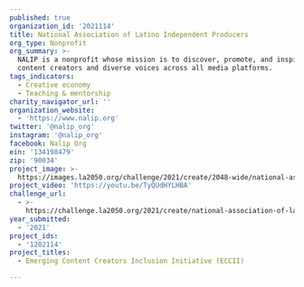 ```yaml
---
published: true
organization_id: '2021114'
title: National Association of Latino Independent Producers
org_type: Nonprofit
org_summary: >-
  NALIP is a nonprofit whose mission is to discover, promote, and inspire Latinx
  content creators and diverse voices across all media platforms.
tags_indicators:
  - Creative economy
  - Teaching & mentorship
charity_navigator_url: ''
organization_website:
  - 'https://www.nalip.org'
twitter: '@nalip_org'
instagram: '@nalip_org'
facebook: Nalip Org
ein: '134198479'
zip: '90034'
project_image: >-
  https://images.la2050.org/challenge/2021/create/2048-wide/national-association-of-latino-independent-producers.jpg
project_video: 'https://youtu.be/TyQUdHYLHBA'
challenge_url:
  - >-
    https://challenge.la2050.org/2021/create/national-association-of-latino-independent-producers/
year_submitted:
  - '2021'
project_ids:
  - '1202114'
project_titles:
  - Emerging Content Creators Inclusion Initiative (ECCII)

---
```

